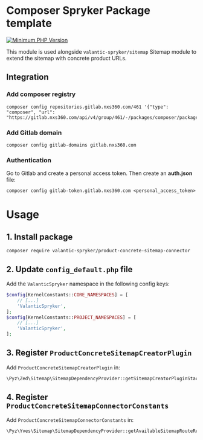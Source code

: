 # Composer Spryker Package template

[![Minimum PHP Version](https://img.shields.io/badge/php-%3E%3D%208.0-8892BF.svg)](https://php.net/)

This module is used alongside `valantic-spryker/sitemap` Sitemap module to extend the sitemap with concrete product URLs.

## Integration

### Add composer registry
```
composer config repositories.gitlab.nxs360.com/461 '{"type": "composer", "url": "https://gitlab.nxs360.com/api/v4/group/461/-/packages/composer/packages.json"}'
```

### Add Gitlab domain
```
composer config gitlab-domains gitlab.nxs360.com
```

### Authentication
Go to Gitlab and create a personal access token. Then create an **auth.json** file:
```
composer config gitlab-token.gitlab.nxs360.com <personal_access_token>
```

# Usage

## 1. Install package

```shell
composer require valantic-spryker/product-concrete-sitemap-connector
```

## 2. Update `config_default.php` file

Add the `ValanticSpryker` namespace in the following config keys:

```php
$config[KernelConstants::CORE_NAMESPACES] = [
    // [...]
    'ValanticSpryker',
];
$config[KernelConstants::PROJECT_NAMESPACES] = [
    // [...]
    'ValanticSpryker',
];
```

## 3. Register `ProductConcreteSitemapCreatorPlugin`

Add `ProductConcreteSitemapCreatorPlugin` in:
```php
\Pyz\Zed\Sitemap\SitemapDependencyProvider::getSitemapCreatorPluginStack
```

## 4. Register `ProductConcreteSitemapConnectorConstants`

Add `ProductConcreteSitemapConnectorConstants` in:
```php
\Pyz\Yves\Sitemap\SitemapDependencyProvider::getAvailableSitemapRouteResources
```

